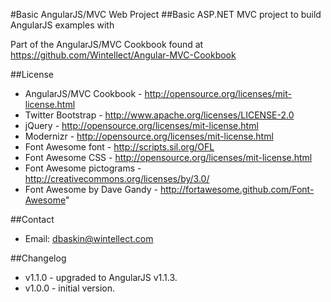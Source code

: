 #Basic AngularJS/MVC Web Project
##Basic ASP.NET MVC project to build AngularJS examples with

Part of the AngularJS/MVC Cookbook found at
https://github.com/Wintellect/Angular-MVC-Cookbook

##License
- AngularJS/MVC Cookbook - http://opensource.org/licenses/mit-license.html
- Twitter Bootstrap - http://www.apache.org/licenses/LICENSE-2.0
- jQuery - http://opensource.org/licenses/mit-license.html
- Modernizr - http://opensource.org/licenses/mit-license.html
- Font Awesome font - http://scripts.sil.org/OFL
- Font Awesome CSS - http://opensource.org/licenses/mit-license.html
- Font Awesome pictograms - http://creativecommons.org/licenses/by/3.0/
- Font Awesome by Dave Gandy - http://fortawesome.github.com/Font-Awesome"

##Contact
- Email: dbaskin@wintellect.com

##Changelog
- v1.1.0 - upgraded to AngularJS v1.1.3.
- v1.0.0 - initial version.
